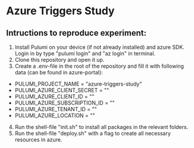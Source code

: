 # Azure Triggers Study

## Intructions to reproduce experiment:

1. Install Pulumi on your device (if not already installed) and azure SDK. Login in by type "pulumi login" and "az login" in terminal.
2. Clone this repository and open it up.
3. Create a .env-file in the root of the repository and fill it with following data (can be found in azure-portal): 
  - PULUMI_PROJECT_NAME = "azure-triggers-study"
  - PULUMI_AZURE_CLIENT_SECRET = ""
  - PULUMI_AZURE_CLIENT_ID = ""
  - PULUMI_AZURE_SUBSCRIPTION_ID = ""
  - PULUMI_AZURE_TENANT_ID = ""
  - PULUMI_AZURE_LOCATION = ""
4. Run the shell-file "init.sh" to install all packages in the relevant folders.
5. Run the shell-file "deploy.sh" with a flag to create all necessary resources in azure.
